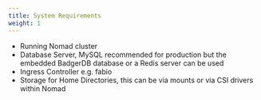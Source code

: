 ```yaml
---
title: System Requirements
weight: 1
---
```


- Running Nomad cluster
- Database Server, MySQL recommended for production but the embedded BadgerDB database or a Redis server can be used
- Ingress Controller e.g. fabio
- Storage for Home Directories, this can be via mounts or via CSI drivers within Nomad
